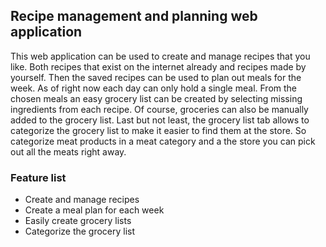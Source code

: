 ## Recipe management and planning web application

This web application can be used to create and manage recipes that you like. Both recipes that exist on the internet already and recipes made by yourself. Then the saved recipes can be used to plan out meals for the week. As of right now each day can only hold a single meal. From the chosen meals an easy grocery list can be created by selecting missing ingredients from each recipe. Of course, groceries can also be manually added to the grocery list. Last but not least, the grocery list tab allows to categorize the grocery list to make it easier to find them at the store. So categorize meat products in a meat category and a the store you can pick out all the meats right away. 

### Feature list

- Create and manage recipes
- Create a meal plan for each week
- Easily create grocery lists
- Categorize the grocery list
